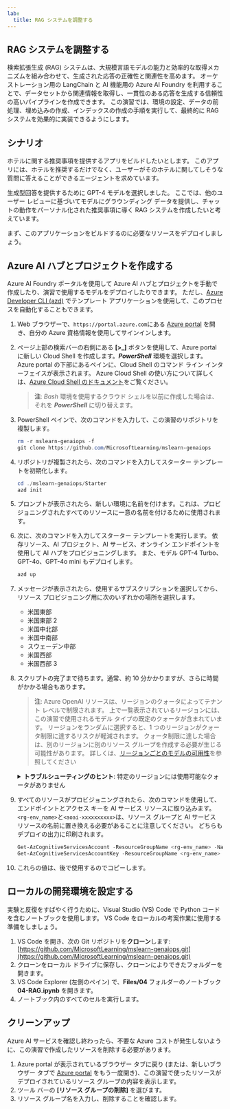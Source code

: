 ```yaml
---
lab:
  title: RAG システムを調整する
---
```


## RAG システムを調整する

検索拡張生成 (RAG) システムは、大規模言語モデルの能力と効率的な取得メカニズムを組み合わせて、生成された応答の正確性と関連性を高めます。 オーケストレーション用の LangChain と AI 機能用の Azure AI Foundry を利用することで、データセットから関連情報を取得し、一貫性のある応答を生成する信頼性の高いパイプラインを作成できます。 この演習では、環境の設定、データの前処理、埋め込みの作成、インデックスの作成の手順を実行して、最終的に RAG システムを効果的に実装できるようにします。

## シナリオ

ホテルに関する推奨事項を提供するアプリをビルドしたいとします。 このアプリには、ホテルを推奨するだけでなく、ユーザーがそのホテルに関してしそうな質問に答えることができるエージェントを求めています。

生成型回答を提供するために GPT-4 モデルを選択しました。 ここでは、他のユーザー レビューに基づいてモデルにグラウンディング データを提供し、チャットの動作をパーソナル化された推奨事項に導く RAG システムを作成したいと考えています。

まず、このアプリケーションをビルドするのに必要なリソースをデプロイしましょう。

## Azure AI ハブとプロジェクトを作成する

Azure AI Foundry ポータルを使用して Azure AI ハブとプロジェクトを手動で作成したり、演習で使用するモデルをデプロイしたりできます。 ただし、[Azure Developer CLI (azd)](https://aka.ms/azd) でテンプレート アプリケーションを使用して、このプロセスを自動化することもできます。

1. Web ブラウザーで、`https://portal.azure.com`にある [Azure portal](https://portal.azure.com) を開き、自分の Azure 資格情報を使用してサインインします。

1. ページ上部の検索バーの右側にある **[\>_]** ボタンを使用して、Azure portal に新しい Cloud Shell を作成します。***PowerShell*** 環境を選択します。 Azure portal の下部にあるペインに、Cloud Shell のコマンド ライン インターフェイスが表示されます。 Azure Cloud Shell の使い方について詳しくは、[Azure Cloud Shell のドキュメント](https://docs.microsoft.com/azure/cloud-shell/overview)をご覧ください。

    > **注**: *Bash* 環境を使用するクラウド シェルを以前に作成した場合は、それを ***PowerShell*** に切り替えます。

1. PowerShell ペインで、次のコマンドを入力して、この演習のリポジトリを複製します。

     ```powershell
    rm -r mslearn-genaiops -f
    git clone https://github.com/MicrosoftLearning/mslearn-genaiops
     ```

1. リポジトリが複製されたら、次のコマンドを入力してスターター テンプレートを初期化します。 
   
     ```powershell
    cd ./mslearn-genaiops/Starter
    azd init
     ```

1. プロンプトが表示されたら、新しい環境に名前を付けます。これは、プロビジョニングされたすべてのリソースに一意の名前を付けるために使用されます。
        
1. 次に、次のコマンドを入力してスターター テンプレートを実行します。 依存リソース、AI プロジェクト、AI サービス、オンライン エンドポイントを使用して AI ハブをプロビジョニングします。 また、モデル GPT-4 Turbo、GPT-4o、GPT-4o mini もデプロイします。

     ```powershell
    azd up  
     ```

1. メッセージが表示されたら、使用するサブスクリプションを選択してから、リソース プロビジョニング用に次のいずれかの場所を選択します。
   - 米国東部
   - 米国東部 2
   - 米国中北部
   - 米国中南部
   - スウェーデン中部
   - 米国西部
   - 米国西部 3
    
1. スクリプトの完了まで待ちます。通常、約 10 分かかりますが、さらに時間がかかる場合もあります。

    > **注**: Azure OpenAI リソースは、リージョンのクォータによってテナント レベルで制限されます。 上で一覧表示されているリージョンには、この演習で使用されるモデル タイプの既定のクォータが含まれています。 リージョンをランダムに選択すると、1 つのリージョンがクォータ制限に達するリスクが軽減されます。 クォータ制限に達した場合は、別のリージョンに別のリソース グループを作成する必要が生じる可能性があります。 詳しくは、[リージョンごとのモデルの可用性](https://learn.microsoft.com/en-us/azure/ai-services/openai/concepts/models?tabs=standard%2Cstandard-chat-completions#global-standard-model-availability)を参照してください

    <details>
      <summary><b>トラブルシューティングのヒント</b>: 特定のリージョンには使用可能なクォータがありません</summary>
        <p>選択したリージョンに使用可能なクォータがないためにいずれかのモデルに対してデプロイ エラーが発生した場合は、次のコマンドを実行してみてください。</p>
        <ul>
          <pre><code>azd env set AZURE_ENV_NAME new_env_name
   azd env set AZURE_RESOURCE_GROUP new_rg_name
   azd env set AZURE_LOCATION new_location
   azd up</code></pre>
        <code>new_env_name</code>、<code>new_rg_name</code>、および<code>new_location</code>を新しい値に置き換えます。 新しい場所は、演習の開始時に一覧表示されるリージョン (<code>eastus2</code>、<code>northcentralus</code>など) のいずれかである必要があります。
        </ul>
    </details>

1. すべてのリソースがプロビジョニングされたら、次のコマンドを使用して、エンドポイントとアクセス キーを AI サービス リソースに取り込みます。 `<rg-env_name>`と`<aoai-xxxxxxxxxx>`は、リソース グループと AI サービス リソースの名前に置き換える必要があることに注意してください。 どちらもデプロイの出力に印刷されます。

     ```powershell
    Get-AzCognitiveServicesAccount -ResourceGroupName <rg-env_name> -Name <aoai-xxxxxxxxxx> | Select-Object -Property endpoint
    Get-AzCognitiveServicesAccountKey -ResourceGroupName <rg-env_name> -Name <aoai-xxxxxxxxxx> | Select-Object -Property Key1
     ```

1. これらの値は、後で使用するのでコピーします。

## ローカルの開発環境を設定する

実験と反復をすばやく行うために、Visual Studio (VS) Code で Python コードを含むノートブックを使用します。 VS Code をローカルの考案作業に使用する準備をしましょう。

1. VS Code を開き、次の Git リポジトリを**クローン**します: [https://github.com/MicrosoftLearning/mslearn-genaiops.git](https://github.com/MicrosoftLearning/mslearn-genaiops.git)
1. クローンをローカル ドライブに保存し、クローンによりできたフォルダーを開きます。
1. VS Code Explorer (左側のペイン) で、**Files/04** フォルダーのノートブック **04-RAG.ipynb** を開きます。
1. ノートブック内のすべてのセルを実行します。

## クリーンアップ

Azure AI サービスを確認し終わったら、不要な Azure コストが発生しないように、この演習で作成したリソースを削除する必要があります。

1. Azure portal が表示されているブラウザー タブに戻り (または、新しいブラウザー タブで [Azure portal](https://portal.azure.com?azure-portal=true) をもう一度開き)、この演習で使ったリソースがデプロイされているリソース グループの内容を表示します。
1. ツール バーの **[リソース グループの削除]** を選びます。
1. リソース グループ名を入力し、削除することを確認します。
